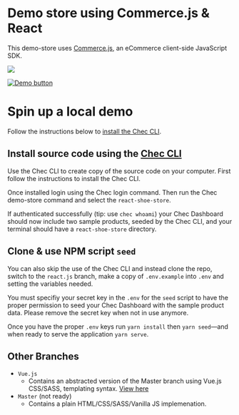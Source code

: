 # Demo store using Commerce.js & React

This demo-store uses [Commerce.js](https://github.com/chec/commerce.js), an eCommerce client-side 
JavaScript SDK.

[![](https://github.com/chec/example.checkout.v2/blob/react.js/public/Screen%20Shot%202020-06-25%20at%209.40.03%20AM.png)](https://chec.github.io/example.checkout.v2/#/)


[![Demo button](https://cdn.chec.io/email/assets/marketing/chec-demo-btn_gray.svg)](https://chec.github.io/example.checkout.v2/#/)

# Spin up a local demo
Follow the instructions below to [install the Chec CLI](https://github.com/chec/cli#usage).

## Install source code using the [Chec CLI](https://github.com/chec/cli)
Use the Chec CLI to create copy of the source code on your computer. First follow the instructions to install the Chec CLI.

Once installed login using the Chec login command. Then run the Chec demo-store command and select the `react-shoe-store`.

If authenticated successfully (tip: use `chec whoami`) your Chec Dashboard should now include two sample products, seeded by the Chec CLI, and your terminal should have a `react-shoe-store` directory.

## Clone & use NPM script `seed`
You can also skip the use of the Chec CLI and instead clone the repo, switch to the `react.js` branch, make a copy of `.env.example` into `.env` and setting the variables needed. 

You must specifiy your secret key in the `.env` for the `seed` script to have the proper permission to seed your Chec Dashboard with the sample product data. Please remove the secret key when not in use anymore.

Once you have the proper `.env` keys run `yarn install` then `yarn seed`—and when ready to serve the application `yarn serve`.

## Other Branches
  - `Vue.js`
    - Contains an abstracted version of the Master branch using Vue.js CSS/SASS, templating syntax. [View here](https://github.com/chec/commercejs-reactjs-vuejs-demo-store/tree/vue.js)
  - `Master` (not ready)
    - Contains a plain HTML/CSS/SASS/Vanilla JS implemenation.
    
